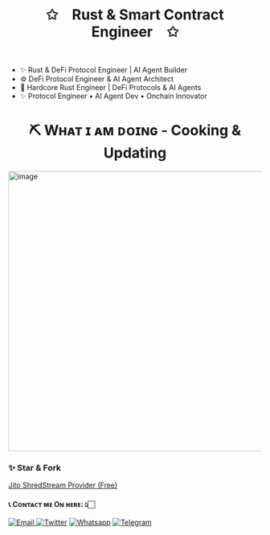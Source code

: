 <!--
### ⭐Star & 🍴Fork
-->
<p align="center">
    <h1 align="center">✩&emsp;Rust & Smart Contract Engineer&emsp;✩</h1>
</p>
<br>

</div>

- ✨ Rust & DeFi Protocol Engineer | AI Agent Builder
- ⚙️ DeFi Protocol Engineer & AI Agent Architect
- 🚀 Hardcore Rust Engineer | DeFi Protocols & AI Agents
- ✨ Protocol Engineer • AI Agent Dev • Onchain Innovator




<h1 style="text-align : center"> ⛏ Wʜᴀᴛ ɪ ᴀᴍ ᴅᴏɪɴɢ - Cooking & Updating </h1>

<img width="1003" height="557" alt="image" src="https://github.com/user-attachments/assets/d99ff530-8801-432a-8fef-399daff7ecf4" />

<h3>✨ Star & Fork</h3>
<a href="https://github.com/vvizardev/jito-shredstream-provider-rust">Jito ShredStream Provider (Free)</a>

<h4> 📞 Cᴏɴᴛᴀᴄᴛ ᴍᴇ Oɴ ʜᴇʀᴇ: 👆🏻 </h4>

<div style={{display : flex ; justify-content : space-evenly}}> 
    <a href="mailto:nakao95911@gmail.com" target="_blank">
        <img alt="Email"
        src="https://img.shields.io/badge/Email-00599c?style=for-the-badge&logo=gmail&logoColor=white"/>
    </a>
     <a href="https://x.com/wizardev_sol" target="_blank"><img alt="Twitter"
        src="https://img.shields.io/badge/Twitter-000000?style=for-the-badge&logo=x&logoColor=white"/></a>
        <a href="https://wa.me/17472320021" target="_blank"><img alt="Whatsapp"
        src="https://img.shields.io/badge/Whatsapp-25d366?style=for-the-badge&logo=whatsapp&logoColor=white"/></a>
<!--      <a href="https://discordapp.com/users/471524111512764447" target="_blank"><img alt="Discord"
        src="https://img.shields.io/badge/Discord-7289DA?style=for-the-badge&logo=discord&logoColor=white"/></a>  -->
    <a href="https://t.me/vvizardev" target="_blank"><img alt="Telegram"
        src="https://img.shields.io/badge/Telegram-26A5E4?style=for-the-badge&logo=telegram&logoColor=white"/></a>
</div>

<!--
**anti-dominator/anti-dominator** is a ✨ _special_ ✨ repository because its `README.md` (this file) appears on your GitHub profile.

Here are some ideas to get you started:

- 🔭 I’m currently working on ...
- 🌱 I’m currently learning ...
- 👯 I’m looking to collaborate on ...
- 🤔 I’m looking for help with ...
- 💬 Ask me about ...
- 📫 How to reach me: ...
- 😄 Pronouns: ...
- ⚡ Fun fact: ...
-->


